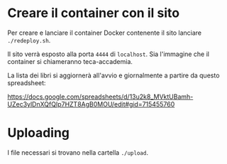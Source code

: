 # Creare il container con il sito

Per creare e lanciare il container Docker contenente il sito lanciare `./redeploy.sh`.

Il sito verrà esposto alla porta `4444` di `localhost`. Sia l'immagine che il container si chiameranno teca-accademia.

La lista dei libri si aggiornerà all'avvio e giornalmente a partire da questo spreadsheet:

https://docs.google.com/spreadsheets/d/13u2k8_MVktUBamh-UZec3ylDnXQfQIp7HZT8AgB0MOU/edit#gid=715455760


# Uploading

I file necessari si trovano nella cartella `./upload`.
